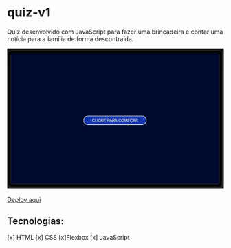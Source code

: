 # quiz-v1
 Quiz desenvolvido com JavaScript para fazer uma brincadeira e contar uma notícia para a família de forma descontraída. 

 <img src="Captura%20de%20tela%202023-07-26%20141423.jpg" alt="">

 [Deploy aqui](https://quiz-v1-silk.vercel.app/)


## Tecnologias: 
[x] HTML
[x] CSS
    [x]Flexbox
[x] JavaScript